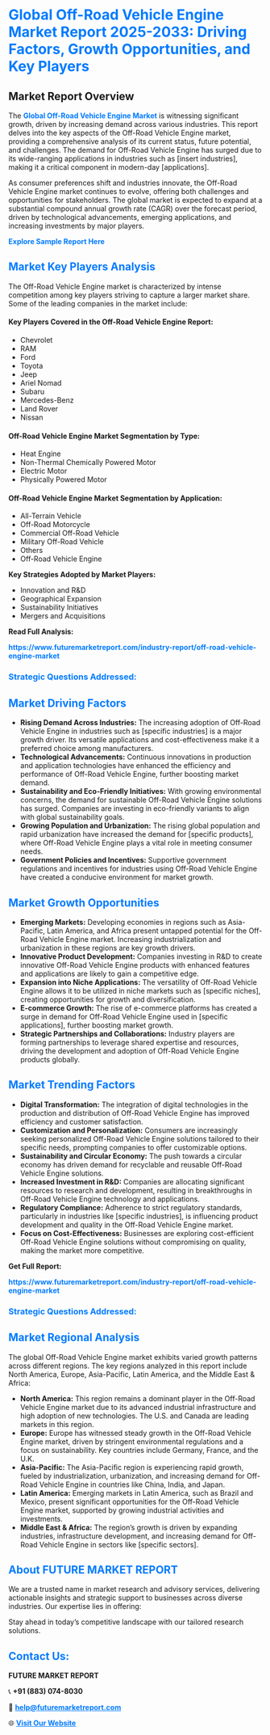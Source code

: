 <h1 style="color: #007BFF;">Global Off-Road Vehicle Engine Market Report 2025-2033: Driving Factors, Growth Opportunities, and Key Players</h1>

<section id="overview">
<h2>Market Report Overview</h2>
<p>The <a href="https://www.futuremarketreport.com/industry-report/off-road-vehicle-engine-market" style="color: #007BFF; text-decoration: none;"><strong>Global Off-Road Vehicle Engine Market</strong></a> is witnessing significant growth, driven by increasing demand across various industries. This report delves into the key aspects of the Off-Road Vehicle Engine market, providing a comprehensive analysis of its current status, future potential, and challenges. The demand for Off-Road Vehicle Engine has surged due to its wide-ranging applications in industries such as [insert industries], making it a critical component in modern-day [applications].</p>
<p>As consumer preferences shift and industries innovate, the Off-Road Vehicle Engine market continues to evolve, offering both challenges and opportunities for stakeholders. The global market is expected to expand at a substantial compound annual growth rate (CAGR) over the forecast period, driven by technological advancements, emerging applications, and increasing investments by major players.</p>
</section>

<section id="overview">
<p><a href="https://www.futuremarketreport.com/request-sample/reportId=126336" style="color: #007BFF; text-decoration: none;"><strong>Explore Sample Report Here</strong></a></p>
</section>

<section id="key-players">
<h2 style="color: #007BFF;">Market Key Players Analysis</h2>
<p>The Off-Road Vehicle Engine market is characterized by intense competition among key players striving to capture a larger market share. Some of the leading companies in the market include:</p>
<h4>Key Players Covered in the Off-Road Vehicle Engine Report:</h4>
<ul><li>Chevrolet</li><li>RAM</li><li>Ford</li><li>Toyota</li><li>Jeep</li><li>Ariel Nomad</li><li>Subaru</li><li>Mercedes-Benz</li><li>Land Rover</li><li>Nissan</li></ul>
<h4>Off-Road Vehicle Engine Market Segmentation by Type:</h4>
<ul><li>Heat Engine</li><li>Non-Thermal Chemically Powered Motor</li><li>Electric Motor</li><li>Physically Powered Motor</li></ul>

<h4>Off-Road Vehicle Engine Market Segmentation by Application:</h4>
<ul><li>All-Terrain Vehicle</li><li>Off-Road Motorcycle</li><li>Commercial Off-Road Vehicle</li><li>Military Off-Road Vehicle</li><li>Others</li><li>Off-Road Vehicle Engine</li></ul>
<p><strong>Key Strategies Adopted by Market Players:</strong></p>
<ul>
<li>Innovation and R&D</li>
<li>Geographical Expansion</li>
<li>Sustainability Initiatives</li>
<li>Mergers and Acquisitions</li>
</ul>
</section>

<section>
<p><strong>Read Full Analysis: </strong></p><a href="https://www.futuremarketreport.com/industry-report/off-road-vehicle-engine-market" style="color: #007BFF; text-decoration: none;"><strong>https://www.futuremarketreport.com/industry-report/off-road-vehicle-engine-market</strong></a>
<h3 style="color: #007BFF;">Strategic Questions Addressed:</h3>
</section>

<section id="driving-factors">
<h2 style="color: #007BFF;">Market Driving Factors</h2>
<ul>
<li><strong>Rising Demand Across Industries:</strong> The increasing adoption of Off-Road Vehicle Engine in industries such as [specific industries] is a major growth driver. Its versatile applications and cost-effectiveness make it a preferred choice among manufacturers.</li>
<li><strong>Technological Advancements:</strong> Continuous innovations in production and application technologies have enhanced the efficiency and performance of Off-Road Vehicle Engine, further boosting market demand.</li>
<li><strong>Sustainability and Eco-Friendly Initiatives:</strong> With growing environmental concerns, the demand for sustainable Off-Road Vehicle Engine solutions has surged. Companies are investing in eco-friendly variants to align with global sustainability goals.</li>
<li><strong>Growing Population and Urbanization:</strong> The rising global population and rapid urbanization have increased the demand for [specific products], where Off-Road Vehicle Engine plays a vital role in meeting consumer needs.</li>
<li><strong>Government Policies and Incentives:</strong> Supportive government regulations and incentives for industries using Off-Road Vehicle Engine have created a conducive environment for market growth.</li>
</ul>
</section>

<section id="growth-opportunities">
<h2 style="color: #007BFF;">Market Growth Opportunities</h2>
<ul>
<li><strong>Emerging Markets:</strong> Developing economies in regions such as Asia-Pacific, Latin America, and Africa present untapped potential for the Off-Road Vehicle Engine market. Increasing industrialization and urbanization in these regions are key growth drivers.</li>
<li><strong>Innovative Product Development:</strong> Companies investing in R&D to create innovative Off-Road Vehicle Engine products with enhanced features and applications are likely to gain a competitive edge.</li>
<li><strong>Expansion into Niche Applications:</strong> The versatility of Off-Road Vehicle Engine allows it to be utilized in niche markets such as [specific niches], creating opportunities for growth and diversification.</li>
<li><strong>E-commerce Growth:</strong> The rise of e-commerce platforms has created a surge in demand for Off-Road Vehicle Engine used in [specific applications], further boosting market growth.</li>
<li><strong>Strategic Partnerships and Collaborations:</strong> Industry players are forming partnerships to leverage shared expertise and resources, driving the development and adoption of Off-Road Vehicle Engine products globally.</li>
</ul>
</section>

<section id="trending-factors">
<h2 style="color: #007BFF;">Market Trending Factors</h2>
<ul>
<li><strong>Digital Transformation:</strong> The integration of digital technologies in the production and distribution of Off-Road Vehicle Engine has improved efficiency and customer satisfaction.</li>
<li><strong>Customization and Personalization:</strong> Consumers are increasingly seeking personalized Off-Road Vehicle Engine solutions tailored to their specific needs, prompting companies to offer customizable options.</li>
<li><strong>Sustainability and Circular Economy:</strong> The push towards a circular economy has driven demand for recyclable and reusable Off-Road Vehicle Engine solutions.</li>
<li><strong>Increased Investment in R&D:</strong> Companies are allocating significant resources to research and development, resulting in breakthroughs in Off-Road Vehicle Engine technology and applications.</li>
<li><strong>Regulatory Compliance:</strong> Adherence to strict regulatory standards, particularly in industries like [specific industries], is influencing product development and quality in the Off-Road Vehicle Engine market.</li>
<li><strong>Focus on Cost-Effectiveness:</strong> Businesses are exploring cost-efficient Off-Road Vehicle Engine solutions without compromising on quality, making the market more competitive.</li>
</ul>
</section>

<section>
<p><strong>Get Full Report: </strong></p><a href="https://www.futuremarketreport.com/industry-report/off-road-vehicle-engine-market" style="color: #007BFF; text-decoration: none;"><strong>https://www.futuremarketreport.com/industry-report/off-road-vehicle-engine-market</strong></a>
<h3 style="color: #007BFF;">Strategic Questions Addressed:</h3>
</section>


<section id="regional-analysis">
<h2 style="color: #007BFF;">Market Regional Analysis</h2>
<p>The global Off-Road Vehicle Engine market exhibits varied growth patterns across different regions. The key regions analyzed in this report include North America, Europe, Asia-Pacific, Latin America, and the Middle East & Africa:</p>
<ul>
<li><strong>North America:</strong> This region remains a dominant player in the Off-Road Vehicle Engine market due to its advanced industrial infrastructure and high adoption of new technologies. The U.S. and Canada are leading markets in this region.</li>
<li><strong>Europe:</strong> Europe has witnessed steady growth in the Off-Road Vehicle Engine market, driven by stringent environmental regulations and a focus on sustainability. Key countries include Germany, France, and the U.K.</li>
<li><strong>Asia-Pacific:</strong> The Asia-Pacific region is experiencing rapid growth, fueled by industrialization, urbanization, and increasing demand for Off-Road Vehicle Engine in countries like China, India, and Japan.</li>
<li><strong>Latin America:</strong> Emerging markets in Latin America, such as Brazil and Mexico, present significant opportunities for the Off-Road Vehicle Engine market, supported by growing industrial activities and investments.</li>
<li><strong>Middle East & Africa:</strong> The region’s growth is driven by expanding industries, infrastructure development, and increasing demand for Off-Road Vehicle Engine in sectors like [specific sectors].</li>
</ul>
</section>

<footer>
<h2 style="color: #007BFF;">About FUTURE MARKET REPORT</h2>
<p>We are a trusted name in market research and advisory services, delivering actionable insights and strategic support to businesses across diverse industries. Our expertise lies in offering:</p>

<p>Stay ahead in today’s competitive landscape with our tailored research solutions.</p>

<h2 style="color: #007BFF;">Contact Us:</h2>
<p><strong>FUTURE MARKET REPORT</strong></p>
<p>📞 <strong>+91 (883) 074-8030</strong></p>
<p>📧 <strong><a href="mailto:help@futuremarketreport.com" style="color: #007BFF;">help@futuremarketreport.com</a></strong></p>
<p>🌐 <strong><a href="https://www.futuremarketreport.com/" style="color: #007BFF;">Visit Our Website</a></strong></p>
</footer>